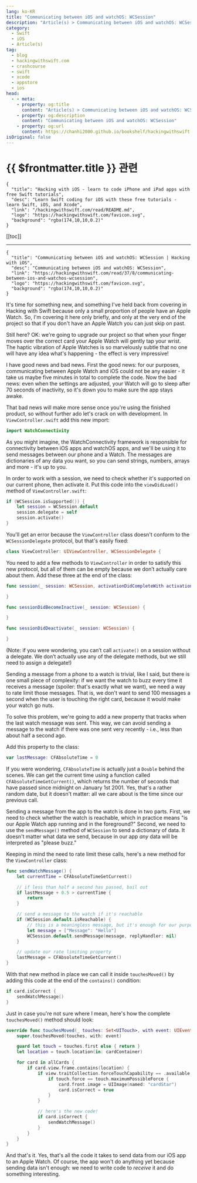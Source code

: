 ```yaml
---
lang: ko-KR
title: "Communicating between iOS and watchOS: WCSession"
description: "Article(s) > Communicating between iOS and watchOS: WCSession"
category:
  - Swift
  - iOS
  - Article(s)
tag: 
  - blog
  - hackingwithswift.com
  - crashcourse
  - swift
  - xcode
  - appstore
  - ios  
head:
  - - meta:
    - property: og:title
      content: "Article(s) > Communicating between iOS and watchOS: WCSession"
    - property: og:description
      content: "Communicating between iOS and watchOS: WCSession"
    - property: og:url
      content: https://chanhi2000.github.io/bookshelf/hackingwithswift.com/read/37/08-communicating-between-ios-and-watchos-wcsession.html
isOriginal: false
---
```


# {{ $frontmatter.title }} 관련

```component VPCard
{
  "title": "Hacking with iOS - learn to code iPhone and iPad apps with free Swift tutorials",
  "desc": "Learn Swift coding for iOS with these free tutorials - learn Swift, iOS, and Xcode",
  "link": "/hackingwithswift.com/read/README.md",
  "logo": "https://hackingwithswift.com/favicon.svg",
  "background": "rgba(174,10,10,0.2)"
}
```

[[toc]]

---

```component VPCard
{
  "title": "Communicating between iOS and watchOS: WCSession | Hacking with iOS",
  "desc": "Communicating between iOS and watchOS: WCSession",
  "link": "https://hackingwithswift.com/read/37/8/communicating-between-ios-and-watchos-wcsession",
  "logo": "https://hackingwithswift.com/favicon.svg",
  "background": "rgba(174,10,10,0.2)"
}
```

It's time for something new, and something I've held back from covering in Hacking with Swift because only a small proportion of people have an Apple Watch. So, I'm covering it here only briefly, and only at the very end of the project so that if you don't have an Apple Watch you can just skip on past.

Still here? OK: we're going to upgrade our project so that when your finger moves over the correct card your Apple Watch will gently tap your wrist. The haptic vibration of Apple Watches is so marvelously subtle that no one will have any idea what's happening - the effect is very impressive!

I have good news and bad news. First the good news: for our purposes, communicating between Apple Watch and iOS could not be any easier - it take us maybe five minutes in total to complete the code. Now the bad news: even when the settings are adjusted, your Watch will go to sleep after 70 seconds of inactivity, so it's down you to make sure the app stays awake.

That bad news will make more sense once you're using the finished product, so without further ado let's crack on with development. In <VPIcon icon="fa-brands fa-swift"/>`ViewController.swift` add this new import:

```swift
import WatchConnectivity
```

As you might imagine, the WatchConnectivity framework is responsible for connectivity between iOS apps and watchOS apps, and we'll be using it to send messages between our phone and a Watch. The messages are dictionaries of any data you want, so you can send strings, numbers, arrays and more - it's up to you.

In order to work with a session, we need to check whether it's supported on our current phone, then activate it. Put this code into the `viewDidLoad()` method of <VPIcon icon="fa-brands fa-swift"/>`ViewController.swift`:

```swift
if (WCSession.isSupported()) {
    let session = WCSession.default
    session.delegate = self
    session.activate()
}
```

You'll get an error because the `ViewController` class doesn't conform to the `WCSessionDelegate` protocol, but that's easily fixed:

```swift
class ViewController: UIViewController, WCSessionDelegate {
```

You need to add a few methods to `ViewController` in order to satisfy this new protocol, but all of them can be empty because we don’t actually care about them. Add these three at the end of the class:

```swift
func session(_ session: WCSession, activationDidCompleteWith activationState: WCSessionActivationState, error: Error?) {

}

func sessionDidBecomeInactive(_ session: WCSession) {

}

func sessionDidDeactivate(_ session: WCSession) {

}
```

(Note: if you were wondering, you can’t call `activate()` on a session without a delegate. We don’t actually use any of the delegate methods, but we still need to assign a delegate!)

Sending a message from a phone to a watch is trivial, like I said, but there is one small piece of complexity: if we want the watch to buzz every time it receives a message (spoiler: that's exactly what we want), we need a way to rate limit those messages. That is, we don't want to send 100 messages a second when the user is touching the right card, because it would make your watch go nuts.

To solve this problem, we're going to add a new property that tracks when the last watch message was sent. This way, we can avoid sending a message to the watch if there was one sent very recently - i.e., less than about half a second ago.

Add this property to the class:

```swift
var lastMessage: CFAbsoluteTime = 0
```

If you were wondering, `CFAbsoluteTime` is actually just a `Double` behind the scenes. We can get the current time using a function called `CFAbsoluteTimeGetCurrent()`, which returns the number of seconds that have passed since midnight on January 1st 2001. Yes, that's a rather random date, but it doesn't matter: all we care about is the time since our previous call.

Sending a message from the app to the watch is done in two parts. First, we need to check whether the watch is reachable, which in practice means "is our Apple Watch app running and in the foreground?" Second, we need to use the `sendMessage()` method of `WCSession` to send a dictionary of data. It doesn't matter what data we send, because in our app *any* data will be interpreted as "please buzz."

Keeping in mind the need to rate limit these calls, here's a new method for the `ViewController` class:

```swift
func sendWatchMessage() {
    let currentTime = CFAbsoluteTimeGetCurrent()

    // if less than half a second has passed, bail out
    if lastMessage + 0.5 > currentTime {
        return
    }

    // send a message to the watch if it's reachable
    if (WCSession.default.isReachable) {
        // this is a meaningless message, but it's enough for our purposes
        let message = ["Message": "Hello"]
        WCSession.default.sendMessage(message, replyHandler: nil)
    }

    // update our rate limiting property
    lastMessage = CFAbsoluteTimeGetCurrent()
}
```

With that new method in place we can call it inside `touchesMoved()` by adding this code at the end of the `contains()` condition:

```swift
if card.isCorrect {
    sendWatchMessage()
}
```

Just in case you're not sure where I mean, here's how the complete `touchesMoved()` method should look:

```swift
override func touchesMoved(_ touches: Set<UITouch>, with event: UIEvent?) {
    super.touchesMoved(touches, with: event)

    guard let touch = touches.first else { return }
    let location = touch.location(in: cardContainer)

    for card in allCards {
        if card.view.frame.contains(location) {
            if view.traitCollection.forceTouchCapability == .available {
                if touch.force == touch.maximumPossibleForce {
                    card.front.image = UIImage(named: "cardStar")
                    card.isCorrect = true
                }
            }

            // here's the new code!
            if card.isCorrect {
                sendWatchMessage()
            }
        }
    }
}
```

And that's it. Yes, that's all the code it takes to send data from our iOS app to an Apple Watch. Of course, the app won't do anything yet because sending data isn't enough: we need to write code to *receive* it and do something interesting.

